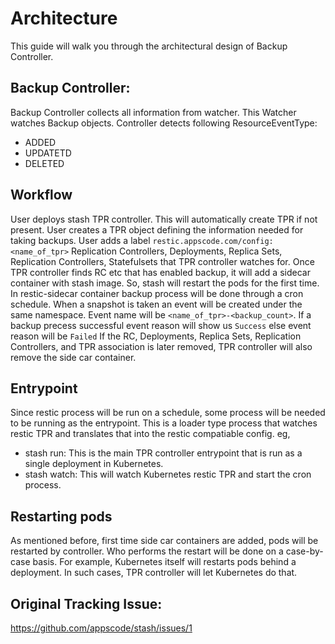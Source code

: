 # Architecture 

This guide will walk you through the architectural design of Backup Controller.

## Backup Controller:
Backup Controller collects all information from watcher. This Watcher watches Backup objects. 
Controller detects following ResourceEventType:

* ADDED
* UPDATETD
* DELETED

## Workflow
User deploys stash TPR controller. This will automatically create TPR if not present.
User creates a TPR object defining the information needed for taking backups. User adds a label `restic.appscode.com/config:<name_of_tpr>` Replication Controllers, Deployments, Replica Sets, Replication Controllers, Statefulsets that TPR controller watches for. 
Once TPR controller finds RC etc that has enabled backup, it will add a sidecar container with stash image. So, stash will restart the pods for the first time. In restic-sidecar container backup process will be done through a cron schedule.
When a snapshot is taken an event will be created under the same namespace. Event name will be `<name_of_tpr>-<backup_count>`. If a backup precess successful event reason will show us `Success` else event reason will be `Failed`
If the RC, Deployments, Replica Sets, Replication Controllers, and TPR association is later removed, TPR controller will also remove the side car container.

## Entrypoint

Since restic process will be run on a schedule, some process will be needed to be running as the entrypoint. 
This is a loader type process that watches restic TPR and translates that into the restic compatiable config. eg,

* stash run: This is the main TPR controller entrypoint that is run as a single deployment in Kubernetes.
* stash watch: This will watch Kubernetes restic TPR and start the cron process.

## Restarting pods

As mentioned before, first time side car containers are added, pods will be restarted by controller. Who performs the restart will be done on a case-by-case basis. 
For example, Kubernetes itself will restarts pods behind a deployment. In such cases, TPR controller will let Kubernetes do that.

## Original Tracking Issue:
https://github.com/appscode/stash/issues/1

